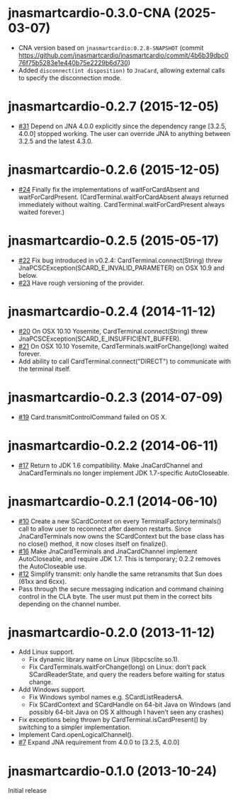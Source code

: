 jnasmartcardio-0.3.0-CNA (2025-03-07)
===
* CNA version based on `jnasmartcardio:0.2.8-SNAPSHOT` (commit https://github.com/jnasmartcardio/jnasmartcardio/commit/4b6b39dbc076f75b5283e1e440b75e2229b6d730)
* Added `disconnect(int disposition)` to `JnaCard`, allowing external calls to specify the disconnection mode.

jnasmartcardio-0.2.7 (2015-12-05)
===
* [#31](https://github.com/jnasmartcardio/jnasmartcardio/pull/31) Depend on JNA 4.0.0 explicitly since the dependency range [3.2.5, 4.0.0] stopped working. The user can override JNA to anything between 3.2.5 and the latest 4.3.0.

jnasmartcardio-0.2.6 (2015-12-05)
===
* [#24](https://github.com/jnasmartcardio/jnasmartcardio/issues/24) Finally fix the implementations of waitForCardAbsent and waitForCardPresent. (CardTerminal.waitForCardAbsent always returned immediately without waiting. CardTerminal.waitForCardPresent always waited forever.)

jnasmartcardio-0.2.5 (2015-05-17)
===
* [#22](https://github.com/jnasmartcardio/jnasmartcardio/pull/22) Fix bug introduced in v0.2.4: CardTerminal.connect(String) threw JnaPCSCException(SCARD_E_INVALID_PARAMETER) on OSX 10.9 and below.
* [#23](https://github.com/jnasmartcardio/jnasmartcardio/pull/23) Have rough versioning of the provider.

jnasmartcardio-0.2.4 (2014-11-12)
===
* [#20](https://github.com/jnasmartcardio/jnasmartcardio/issues/20) On OSX 10.10 Yosemite, CardTerminal.connect(String) threw JnaPCSCException(SCARD_E_INSUFFICIENT_BUFFER).
* [#21](https://github.com/jnasmartcardio/jnasmartcardio/issues/21) On OSX 10.10 Yosemite, CardTerminals.waitForChange(long) waited forever.
* Add ability to call CardTerminal.connect("DIRECT") to communicate with the terminal itself.

jnasmartcardio-0.2.3 (2014-07-09)
===
* [#19](https://github.com/jnasmartcardio/jnasmartcardio/issues/19) Card.transmitControlCommand failed on OS X.

jnasmartcardio-0.2.2 (2014-06-11)
===
* [#17](https://github.com/jnasmartcardio/jnasmartcardio/issues/17) Return to JDK 1.6 compatibility. Make JnaCardChannel and JnaCardTerminals no longer implement JDK 1.7-specific AutoCloseable.

jnasmartcardio-0.2.1 (2014-06-10)
===
* [#10](https://github.com/jnasmartcardio/jnasmartcardio/issues/10) Create a new SCardContext on every TerminalFactory.terminals() call to allow user to reconnect after daemon restarts. Since JnaCardTerminals now owns the SCardContext but the base class has no close() method, it now closes itself on finalize().
* [#16](https://github.com/jnasmartcardio/jnasmartcardio/issues/16) Make JnaCardTerminals and JnaCardChannel implement AutoCloseable, and require JDK 1.7. This is temporary; 0.2.2 removes the AutoCloseable use.
* [#12](https://github.com/jnasmartcardio/jnasmartcardio/pull/12) Simplify transmit: only handle the same retransmits that Sun does (61xx and 6cxx).
* Pass through the secure messaging indication and command chaining control in the CLA byte. The user must put them in the correct bits depending on the channel number.

jnasmartcardio-0.2.0 (2013-11-12)
===

* Add Linux support.
    * Fix dynamic library name on Linux (libpcsclite.so.1).
    * Fix CardTerminals.waitForChange(long) on Linux: don’t pack SCardReaderState, and query the readers before waiting for status change.
* Add Windows support.
    * Fix Windows symbol names e.g. SCardListReadersA.
    * Fix SCardContext and SCardHandle on 64-bit Java on Windows (and possibly 64-bit Java on OS X although I haven’t seen any crashes)
* Fix exceptions being thrown by CardTerminal.isCardPresent() by switching to a simpler implementation.
* Implement Card.openLogicalChannel().
* [#7](https://github.com/jnasmartcardio/jnasmartcardio/issues/7) Expand JNA requirement from 4.0.0 to [3.2.5, 4.0.0]

jnasmartcardio-0.1.0 (2013-10-24)
===
Initial release